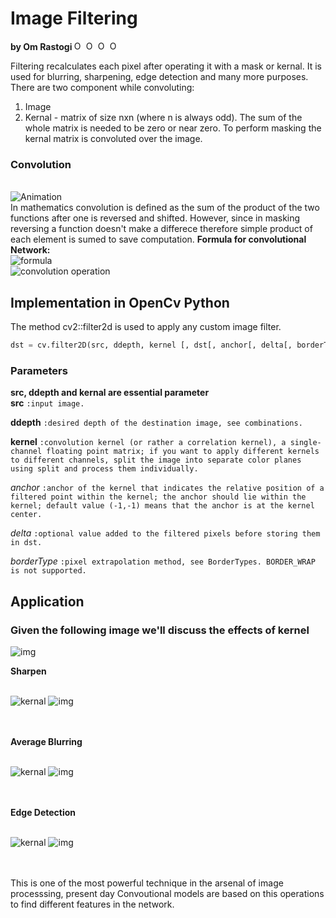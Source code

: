 # Image Filtering
<p>
<b>by Om Rastogi  </b>  
<a href="https://twitter.com/OmRastogi"><img src="https://cdn.jsdelivr.net/npm/simple-icons@v3/icons/twitter.svg"  alt="Om's Logo" width="15" height="15"></a> 
<a href="https://medium.com/@omrastogi"><img src="https://cdn.jsdelivr.net/npm/simple-icons@v3/icons/medium.svg"  alt="Om's Logo" width="15" height="15"></a> 
<a href="https://www.linkedin.com/in/om-rastogi-a886b4b2/"><img src="https://cdn.jsdelivr.net/npm/simple-icons@v3/icons/linkedin.svg"  alt="Om's Logo" width="15" height="15"></a> 
<a href="https://omrastogi.github.io/omrastogi/index.html"><img src="https://omrastogi.github.io/omrastogi/images/logo.png" alt="Om's Logo" width="22" height="15"></a> 
</p>

Filtering recalculates each pixel after operating it with a mask or kernal. 
It is used for blurring, sharpening, edge detection and many more purposes. 
There are two component while convoluting:
1. Image 
2. Kernal - matrix of size nxn (where n is always odd). The sum of the whole matrix is needed to be zero or near zero. 
To perform masking the kernal matrix is convoluted over the image. 
### Convolution
<br>
<img src = "https://mlnotebook.github.io/img/CNN/convSobel.gif" alt="Animation">
<br>
In mathematics convolution is defined as the sum of the product of the two functions after one is reversed and shifted.
However, since in masking reversing a function doesn't make a differece therefore simple product of each element is sumed to save computation. 
<b>Formula for convolutional Network:</b><br>
<img src = "https://pages.jh.edu/~bmesignals/New/disc_conv_eqn.gif" alt = "formula">
<br>
<img src = "https://miro.medium.com/max/464/0*e-SMFTzO8r7skkpc" alt = "convolution operation">

## Implementation in OpenCv Python 
The method cv2::filter2d is used to apply any custom image filter. 
```python 
dst = cv.filter2D(src, ddepth, kernel [, dst[, anchor[, delta[, borderType]]]]	)
```
### Parameters 
**src, ddepth and kernal are essential parameter** <br> 
**src**	       `:input image.` 

**ddepth**     `:desired depth of the destination image, see combinations.`

**kernel**     `:convolution kernel (or rather a correlation kernel), a single-channel floating point matrix; if you want to apply different kernels to different channels, split the image into separate color planes using split and process them individually.`

*anchor*    `:anchor of the kernel that indicates the relative position of a filtered point within the kernel; the anchor should lie within the kernel; default value (-1,-1) means that the anchor is at the kernel center.`

*delta*	     `:optional value added to the filtered pixels before storing them in dst.`

*borderType* `:pixel extrapolation method, see BorderTypes. BORDER_WRAP is not supported.` 


## Application 
### Given the following image we'll discuss the effects of kernel
<img src = "https://upload.wikimedia.org/wikipedia/commons/5/50/Vd-Orig.png" alt = "img">

<b>Sharpen</b> 
<br><br>
<p>
<img src ="https://wikimedia.org/api/rest_v1/media/math/render/svg/beb8b9a493e8b9cf5deccd61bd845a59ea2e62cc" alt="kernal" > 
<img src="https://upload.wikimedia.org/wikipedia/commons/4/4e/Vd-Sharp.png" alt="img" >
</p>
<br><br>
<b>Average Blurring</b> 
<br><br>
<p>
<img src="https://wikimedia.org/api/rest_v1/media/math/render/svg/91256bfeece3344f8602e288d445e6422c8b8a1c" alt="kernal" >
<img src="https://upload.wikimedia.org/wikipedia/commons/2/28/Vd-Blur1.png" alt="img" >
</p>
<br><br>
<b>Edge Detection </b>
<br><br>
<p>
<img src="https://wikimedia.org/api/rest_v1/media/math/render/svg/f800ad5f76b6c26c729ff0c1fef44284d7cade7a" alt="kernal" >
<img src="https://upload.wikimedia.org/wikipedia/commons/6/6d/Vd-Edge3.png" alt= "img" >
</p>
<br><br>
This is one of the most powerful technique in the arsenal of image processsing, 
present day Convoutional models are based on this operations to find different features in the network.
